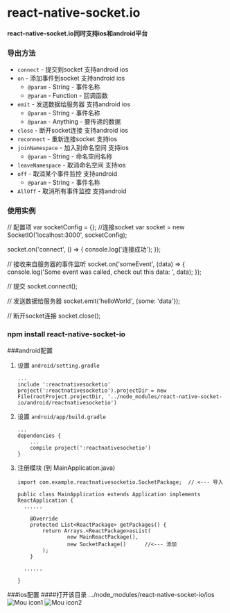 # react-native-socket.io
#### react-native-socket.io同时支持ios和android平台
### 导出方法
- `connect` - 提交到socket  支持android ios
- `on` - 添加事件到socket  支持android ios
    - `@param` - String - 事件名称
    - `@param` - Function - 回调函数
- `emit` - 发送数据给服务器  支持android ios
    - `@param` - String - 事件名称
    - `@param` - Anything - 要传递的数据
- `close` - 断开socket连接  支持android ios
- `reconnect` - 重新连接socket  支持ios
- `joinNamespace` - 加入到命名空间  支持ios
	 - `@param` - String - 命名空间名称
- `leaveNamespace` - 取消命名空间  支持ios
- `off` - 取消某个事件监控  支持android
	- `@param` - String - 事件名称
- `AllOff` - 取消所有事件监控  支持android

### 使用实例
// 配置项
var socketConfig = {};
//连接socket
var socket = new SocketIO('localhost:3000', socketConfig);


socket.on('connect', () => {
    console.log('连接成功');
});

// 接收来自服务器的事件监听
socket.on('someEvent', (data) => {
    console.log('Some event was called, check out this data: ', data);
});

// 提交
socket.connect();

// 发送数据给服务器
socket.emit('helloWorld', {some: 'data'});

// 断开socket连接
socket.close();

### npm install react-native-socket-io

###android配置
1. 设置 `android/setting.gradle`

    ```
    ...
	include ':reactnativesocketio'
	project(':reactnativesocketio').projectDir = new File(rootProject.projectDir, '../node_modules/react-native-socket-io/android/reactnativesocketio')
    ```

2. 设置 `android/app/build.gradle`

    ```
    ...
    dependencies {
        ...
        compile project(':reactnativesocketio')
    }
    ```
    
3. 注册模块 (到 MainApplication.java)

    ```
    import com.example.reactnativesocketio.SocketPackage;  // <--- 导入

    public class MainApplication extends Application implements ReactApplication {
      ......

        @Override
    	protected List<ReactPackage> getPackages() {
      		return Arrays.<ReactPackage>asList(
          			new MainReactPackage(),
          			new SocketPackage()      //<--- 添加
      		);
    	} 

      ......

    }
    ```

###ios配置
####打开该目录 .../node_modules/react-native-socket-io/ios
![Mou icon1](https://cl.ly/1W2C1e25313T/Image%202016-07-17%20at%202.35.46%20%E4%B8%8B%E5%8D%88.png)
![Mou icon2](https://cl.ly/3b0E3J2J1H1C/Image%202016-07-17%20at%202.15.23%20%E4%B8%8B%E5%8D%88.png)






